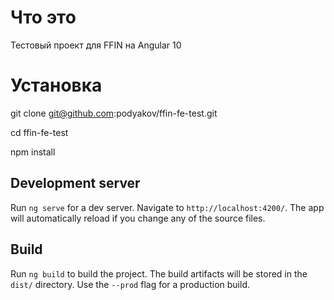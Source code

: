 # Что это

Тестовый проект для FFIN на Angular 10

# Установка

git clone git@github.com:podyakov/ffin-fe-test.git

cd ffin-fe-test

npm install

## Development server

Run `ng serve` for a dev server. Navigate to `http://localhost:4200/`. The app will automatically reload if you change any of the source files.

## Build

Run `ng build` to build the project. The build artifacts will be stored in the `dist/` directory. Use the `--prod` flag for a production build.
